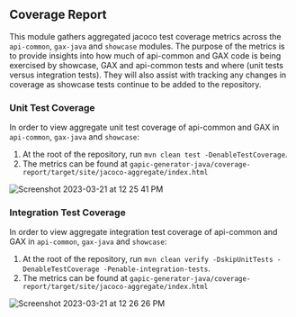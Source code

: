 ## Coverage Report

This module gathers aggregated jacoco test coverage metrics across the `api-common`, `gax-java` and `showcase` modules. The purpose of
the metrics is to provide insights into how much of api-common and GAX code is being exercised by showcase, GAX and api-common tests and where 
(unit tests versus integration tests). They will also assist with tracking any changes in coverage as showcase tests continue to be added to the repository.

### Unit Test Coverage
In order to view aggregate unit test coverage of api-common and GAX in `api-common`, `gax-java` and `showcase`:

1. At the root of the repository, run `mvn clean test -DenableTestCoverage`.
2. The metrics can be found at `gapic-generator-java/coverage-report/target/site/jacoco-aggregate/index.html`

![Screenshot 2023-03-21 at 12 25 41 PM](https://user-images.githubusercontent.com/66699525/226675190-5225e778-99d4-44d0-8177-29d48d1c35ee.png)

### Integration Test Coverage

In order to view aggregate integration test coverage of api-common and GAX in `api-common`, `gax-java` and `showcase`:

1. At the root of the repository, run `mvn clean verify -DskipUnitTests -DenableTestCoverage -Penable-integration-tests`.
2. The metrics can be found at `gapic-generator-java/coverage-report/target/site/jacoco-aggregate/index.html`

![Screenshot 2023-03-21 at 12 26 26 PM](https://user-images.githubusercontent.com/66699525/226675461-97a1c4b5-a90f-470d-b0c8-51e63a35a548.png)
